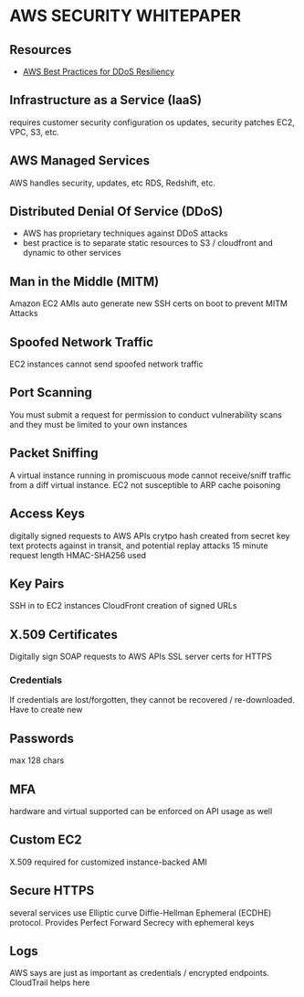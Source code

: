 # AWS SECURITY WHITEPAPER

## Resources
- [AWS Best Practices for DDoS Resiliency](https://docs.aws.amazon.com/whitepapers/latest/aws-best-practices-ddos-resiliency/welcome.html?did=wp_card&trk=wp_card)

## Infrastructure as a Service (IaaS)
requires customer security configuration
os updates, security patches
EC2, VPC, S3, etc.

## AWS Managed Services
AWS handles security, updates, etc
RDS, Redshift, etc.

## Distributed Denial Of Service (DDoS)
- AWS has proprietary techniques against DDoS attacks
- best practice is to separate static resources to S3 / cloudfront and dynamic to
other services

## Man in the Middle (MITM)
Amazon EC2 AMIs auto generate new SSH certs on boot to prevent MITM Attacks

## Spoofed Network Traffic
EC2 instances cannot send spoofed network traffic

## Port Scanning
You must submit a request for permission to conduct vulnerability scans and
they must be limited to your own instances

## Packet Sniffing
A virtual instance running in promiscuous mode cannot receive/sniff traffic from
a diff virtual instance. EC2 not susceptible to ARP cache poisoning

## Access Keys
digitally signed requests to AWS APIs
crytpo hash created from secret key text
protects against in transit, and potential replay attacks
15 minute request length
HMAC-SHA256 used

## Key Pairs
SSH in to EC2 instances
CloudFront creation of signed URLs

## X.509 Certificates
Digitally sign SOAP requests to AWS APIs
SSL server certs for HTTPS

### Credentials
If credentials are lost/forgotten, they cannot be recovered / re-downloaded.
Have to create new

## Passwords
max 128 chars

## MFA
hardware and virtual supported
can be enforced on API usage as well

## Custom EC2
X.509 required for customized instance-backed AMI

## Secure HTTPS
several services use Elliptic curve Diffie-Hellman Ephemeral (ECDHE) protocol.
Provides Perfect Forward Secrecy with ephemeral keys

## Logs
AWS says are just as important as credentials / encrypted endpoints. CloudTrail
helps here
